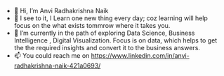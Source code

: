 - 👋 Hi, I’m Anvi Radhakrishna Naik
- 👀 I see to it, I Learn one new thing every day; coz learning will help focus on the what exists tommrow where it takes you. 
- 🌱 I’m currently in the path of exploring Data Science, Business Intelligence , Digital Visualization. Focus is on data, which helps to get the the required insights and convert it to the business answers. 
- 📫 You could reach me on https://www.linkedin.com/in/anvi-radhakrishna-naik-421a0693/

<!---
anvi9729/anvi9729 is a ✨ special ✨ repository because its `README.md` (this file) appears on your GitHub profile.
You can click the Preview link to take a look at your changes.
--->
